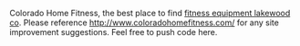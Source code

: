 Colorado Home Fitness, the best place to find <a href="http://www.coloradohomefitness.com/">fitness equipment lakewood co</a>.  Please reference http://www.coloradohomefitness.com/ for any site improvement suggestions.  Feel free to push code here.
